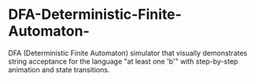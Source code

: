 # DFA-Deterministic-Finite-Automaton-
DFA (Deterministic Finite Automaton) simulator that visually demonstrates string acceptance for the language "at least one 'b'" with step-by-step animation and state transitions.
